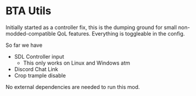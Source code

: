 # BTA Utils

Initially started as a controller fix,
this is the dumping ground for small non-modded-compatible QoL features.
Everything is toggleable in the config.

So far we have
- SDL Controller input
  - This only works on Linux and Windows atm
- Discord Chat Link
- Crop trample disable

No external dependencies are needed to run this mod.
